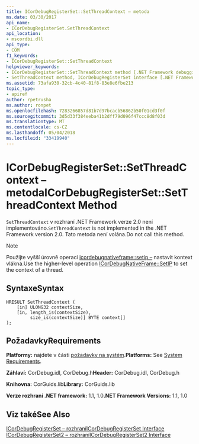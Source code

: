 ```yaml
---
title: ICorDebugRegisterSet::SetThreadContext – metoda
ms.date: 03/30/2017
api_name:
- ICorDebugRegisterSet.SetThreadContext
api_location:
- mscordbi.dll
api_type:
- COM
f1_keywords:
- ICorDebugRegisterSet::SetThreadContext
helpviewer_keywords:
- ICorDebugRegisterSet::SetThreadContext method [.NET Framework debugging]
- SetThreadContext method, ICorDebugRegisterSet interface [.NET Framework debugging]
ms.assetid: 73afa930-32cb-4c40-81f8-83e8e6fbe213
topic_type:
- apiref
author: rpetrusha
ms.author: ronpet
ms.openlocfilehash: 7283266857d81b7d97bcacb56862b50f01cd3f0f
ms.sourcegitcommit: 3d5d33f384eeba41b2dff79d096f47ccc8d8f03d
ms.translationtype: MT
ms.contentlocale: cs-CZ
ms.lasthandoff: 05/04/2018
ms.locfileid: "33419940"
---
```

# <a name="icordebugregistersetsetthreadcontext-method"></a><span data-ttu-id="6f683-102">ICorDebugRegisterSet::SetThreadContext – metoda</span><span class="sxs-lookup"><span data-stu-id="6f683-102">ICorDebugRegisterSet::SetThreadContext Method</span></span>
<span data-ttu-id="6f683-103">`SetThreadContext` v rozhraní .NET Framework verze 2.0 není implementováno.</span><span class="sxs-lookup"><span data-stu-id="6f683-103">`SetThreadContext` is not implemented in the .NET Framework version 2.0.</span></span> <span data-ttu-id="6f683-104">Tato metoda není volána.</span><span class="sxs-lookup"><span data-stu-id="6f683-104">Do not call this method.</span></span>  
  
> [!NOTE]
>  <span data-ttu-id="6f683-105">Použijte vyšší úrovně operaci [icordebugnativeframe::setip –](../../../../docs/framework/unmanaged-api/debugging/icordebugnativeframe-setip-method.md) nastavit kontext vlákna.</span><span class="sxs-lookup"><span data-stu-id="6f683-105">Use the higher-level operation [ICorDebugNativeFrame::SetIP](../../../../docs/framework/unmanaged-api/debugging/icordebugnativeframe-setip-method.md) to set the context of a thread.</span></span>  
  
## <a name="syntax"></a><span data-ttu-id="6f683-106">Syntaxe</span><span class="sxs-lookup"><span data-stu-id="6f683-106">Syntax</span></span>  
  
```  
HRESULT SetThreadContext (  
    [in] ULONG32 contextSize,  
    [in, length_is(contextSize),  
         size_is(contextSize)] BYTE context[]  
);  
```  
  
## <a name="requirements"></a><span data-ttu-id="6f683-107">Požadavky</span><span class="sxs-lookup"><span data-stu-id="6f683-107">Requirements</span></span>  
 <span data-ttu-id="6f683-108">**Platformy:** najdete v části [požadavky na systém](../../../../docs/framework/get-started/system-requirements.md).</span><span class="sxs-lookup"><span data-stu-id="6f683-108">**Platforms:** See [System Requirements](../../../../docs/framework/get-started/system-requirements.md).</span></span>  
  
 <span data-ttu-id="6f683-109">**Záhlaví:** CorDebug.idl, CorDebug.h</span><span class="sxs-lookup"><span data-stu-id="6f683-109">**Header:** CorDebug.idl, CorDebug.h</span></span>  
  
 <span data-ttu-id="6f683-110">**Knihovna:** CorGuids.lib</span><span class="sxs-lookup"><span data-stu-id="6f683-110">**Library:** CorGuids.lib</span></span>  
  
 <span data-ttu-id="6f683-111">**Verze rozhraní .NET framework:** 1.1, 1.0</span><span class="sxs-lookup"><span data-stu-id="6f683-111">**.NET Framework Versions:** 1.1, 1.0</span></span>  
  
## <a name="see-also"></a><span data-ttu-id="6f683-112">Viz také</span><span class="sxs-lookup"><span data-stu-id="6f683-112">See Also</span></span>  
 [<span data-ttu-id="6f683-113">ICorDebugRegisterSet – rozhraní</span><span class="sxs-lookup"><span data-stu-id="6f683-113">ICorDebugRegisterSet Interface</span></span>](../../../../docs/framework/unmanaged-api/debugging/icordebugregisterset-interface.md)  
 [<span data-ttu-id="6f683-114">ICorDebugRegisterSet2 – rozhraní</span><span class="sxs-lookup"><span data-stu-id="6f683-114">ICorDebugRegisterSet2 Interface</span></span>](../../../../docs/framework/unmanaged-api/debugging/icordebugregisterset2-interface.md)

